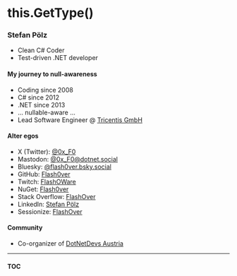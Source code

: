 # this.GetType()

### Stefan Pölz
* Clean C# Coder
* Test-driven .NET developer

#### My journey to null-awareness
* Coding since 2008
* C# since 2012
* .NET since 2013
* ... nullable-aware ...
* Lead Software Engineer @ [Tricentis GmbH](https://www.tricentis.com/)

#### Alter egos
* X (Twitter): [@0x_F0](https://twitter.com/0x_F0)
* Mastodon: [@0x_F0@dotnet.social](https://dotnet.social/@0x_F0)
* Bluesky: [@flash0ver.bsky.social](https://bsky.app/profile/flash0ver.bsky.social)
* GitHub: [Flash0ver](https://github.com/Flash0ver)
* Twitch: [FlashOWare](https://www.twitch.tv/FlashOWare)
* NuGet: [Flash0ver](https://www.nuget.org/profiles/Flash0ver)
* Stack Overflow: [FlashOver](https://stackoverflow.com/users/10167996/flashover)
* LinkedIn: [Stefan Pölz](https://www.linkedin.com/in/stefan-pölz-068a271a1/)
* Sessionize: [FlashOver](https://sessionize.com/FlashOver)

#### Community
* Co-organizer of [DotNetDevs Austria](https://www.meetup.com/dotnet-austria/)

---
#### [TOC](./TOC.md)
